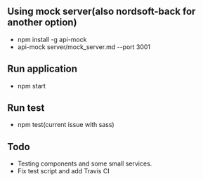 ## Using mock server(also nordsoft-back for another option)

* npm install -g api-mock 
* api-mock server/mock_server.md --port 3001

## Run application

* npm start

## Run test

* npm test(current issue with sass) 

## Todo

* Testing components and some small services.
* Fix test script and add Travis CI  
